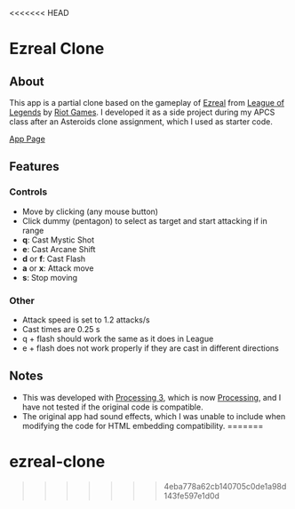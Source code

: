 <<<<<<< HEAD
# Ezreal Clone

## About
This app is a partial clone based on the gameplay of [Ezreal](https://www.leagueoflegends.com/en-us/champions/ezreal/) from [League of Legends](https://www.leagueoflegends.com/en-us/) by [Riot Games](https://www.riotgames.com/en). I developed it as a side project during my APCS class after an Asteroids clone assignment, which I used as starter code. 

[App Page](https://ericngor.github.io/ezreal-clone)

## Features
### Controls
- Move by clicking (any mouse button)
- Click dummy (pentagon) to select as target and start attacking if in range
- **q**: Cast Mystic Shot
- **e**: Cast Arcane Shift
- **d** or **f**: Cast Flash
- **a** or **x**: Attack move
- **s**: Stop moving

### Other
- Attack speed is set to 1.2 attacks/s
- Cast times are 0.25 s
- q + flash should work the same as it does in League
- e + flash does not work properly if they are cast in different directions

## Notes
- This was developed with [Processing 3](https://web.archive.org/web/20170331105213/https://processing.org/), which is now  [Processing](https://processing.org/), and I have not tested if the original code is compatible.
- The original app had sound effects, which I was unable to include when modifying the code for HTML embedding compatibility.
=======
# ezreal-clone
>>>>>>> 4eba778a62cb140705c0de1a98d143fe597e1d0d
